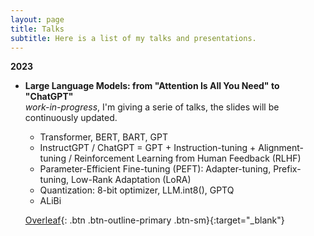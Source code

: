 ```yaml
---
layout: page
title: Talks
subtitle: Here is a list of my talks and presentations.
---
```



**2023**

- **Large Language Models: from "Attention Is All You Need" to "ChatGPT"**   
  *work-in-progress*, I'm giving a serie of talks, the slides will be continuously updated.
  - Transformer, BERT, BART, GPT 
  - InstructGPT / ChatGPT = GPT + Instruction-tuning + Alignment-tuning / Reinforcement Learning from Human Feedback (RLHF) 
  - Parameter-Efficient Fine-tuning (PEFT): Adapter-tuning, Prefix-tuning, Low-Rank Adaptation (LoRA)  
  - Quantization: 8-bit optimizer, LLM.int8(), GPTQ
  - ALiBi  
  
  [Overleaf](https://www.overleaf.com/read/rvwwvvwmxvyc){: .btn .btn-outline-primary .btn-sm}{:target="_blank"}
  
